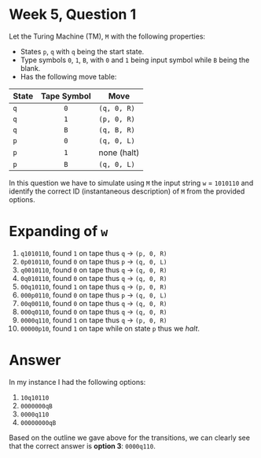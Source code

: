 # Week 5, Question 1

Let the Turing Machine (TM), `M` with the following properties:

 * States `p`, `q` with `q` being the start state.
 * Type symbols `0`, `1`, `B`, with `0` and `1` being input symbol while `B` being the blank.
 * Has the following move table:

| State | Tape Symbol | Move |
|-------|:-------:|-------|
|  `q`  |   `0`   | `(q, 0, R)` |
|  `q`  |   `1`   | `(p, 0, R)` |
|  `q`  |   `B`   | `(q, B, R)` |
|  `p`  |   `0`   | `(q, 0, L)` |
|  `p`  |   `1`   | none (halt) |
|  `p`  |   `B`   | `(q, 0, L)` |

In this question we have to simulate using `M` the input string `w` = `1010110` and identify the correct ID 
(instantaneous description) of `M` from the provided options.

# Expanding of `w`

 1. `q1010110`, found `1` on tape thus `q` → `(p, 0, R)`
 2. `0p010110`, found `0` on tape thus `p` → `(q, 0, L)`
 3. `q0010110`, found `0` on tape thus `q` → `(q, 0, R)`
 4. `0q010110`, found `0` on tape thus `q` → `(q, 0, R)`
 5. `00q10110`, found `1` on tape thus `q` → `(p, 0, R)`
 6. `000p0110`, found `0` on tape thus `p` → `(q, 0, L)`
 7. `00q00110`, found `0` on tape thus `q` → `(q, 0, R)`
 8. `000q0110`, found `0` on tape thus `q` → `(q, 0, R)`
 9. `0000q110`, found `1` on tape thus `q` → `(p, 0, R)`
 10. `00000p10`, found `1` on tape while on state `p` thus we *halt*.

# Answer

In my instance I had the following options:

 1. `10q10110`
 2. `0000000qB`
 3. `0000q110`
 4. `00000000qB`
 
Based on the outline we gave above for the transitions, we can clearly see that the correct answer is 
**option 3**: `0000q110`.
